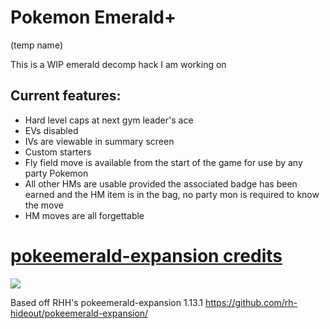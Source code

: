 # Pokemon Emerald+

(temp name)

This is a WIP emerald decomp hack I am working on

## Current features:

- Hard level caps at next gym leader's ace
- EVs disabled
- IVs are viewable in summary screen
- Custom starters
- Fly field move is available from the start of the game for use by any party Pokemon
- All other HMs are usable provided the associated badge has been earned and the HM item is in the bag, no party mon is required to know the move
- HM moves are all forgettable

# [pokeemerald-expansion credits](CREDITS.md)

 [![](https://img.shields.io/github/all-contributors/rh-hideout/pokeemerald-expansion/upcoming)](CREDITS.md)

Based off RHH's pokeemerald-expansion 1.13.1 https://github.com/rh-hideout/pokeemerald-expansion/
